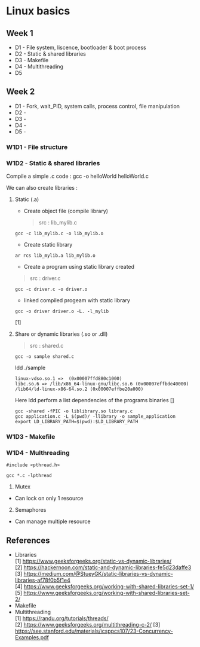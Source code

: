 # Linux basics

## Week 1
- D1 - File system, liscence, bootloader & boot process
- D2 - Static & shared libraries
- D3 - Makefile
- D4 - Multithreading
- D5

## Week 2
- D1 - Fork, wait_PID, system calls, process control, file manipulation
- D2 -
- D3 -
- D4 -
- D5 -


### W1D1 - File structure

### W1D2 - Static & shared libraries

Compile a simple .c code : gcc -o helloWorld helloWorld.c  

We can also create libraries :
1. Static (.a)

    - Create object file (compile library)
        > src : lib_mylib.c

    ```
    gcc -c lib_mylib.c -o lib_mylib.o
    ```
    - Create static library
    ```
    ar rcs lib_mylib.a lib_mylib.o
    ```

    - Create a program using static library created
    > src : driver.c
    ```
    gcc -c driver.c -o driver.o
    ```
    - linked compiled progeam with static library
    ```
    gcc -o driver driver.o -L. -l_mylib
    ```
    [1]

2. Share or dynamic libraries (.so or .dll)
   > src : shared.c
   ```
   gcc -o sample shared.c
   ```
   ldd ./sample
   ```
   linux-vdso.so.1 =>  (0x00007ffd880c1000)   
   libc.so.6 => /lib/x86_64-linux-gnu/libc.so.6 (0x00007effbde40000)
   /lib64/ld-linux-x86-64.so.2 (0x00007effbe20a000)
   ```
   Here ldd perform a list dependencies of the programs binaries
   []
   ```
   gcc -shared -fPIC -o liblibrary.so library.c
   gcc application.c -L $(pwd)/ -llibrary -o sample_application
   export LD_LIBRARY_PATH=$(pwd):$LD_LIBRARY_PATH
   ```

### W1D3 - Makefile

### W1D4 - Multhreading
```
#include <pthread.h>

gcc *.c -lpthread
```
1. Mutex
  - Can lock on only 1 resource
2. Semaphores
  - Can manage multiple resource



## References
- Libraries  
[1] https://www.geeksforgeeks.org/static-vs-dynamic-libraries/  
[2] https://hackernoon.com/static-and-dynamic-libraries-fe5d23daffe3  
[3] https://medium.com/@StueyGK/static-libraries-vs-dynamic-libraries-af78f0b5f1e4  
[4] https://www.geeksforgeeks.org/working-with-shared-libraries-set-1/  
[5] https://www.geeksforgeeks.org/working-with-shared-libraries-set-2/  
- Makefile  
- Multithreading  
[1] https://randu.org/tutorials/threads/  
[2] https://www.geeksforgeeks.org/multithreading-c-2/
[3] https://see.stanford.edu/materials/icsppcs107/23-Concurrency-Examples.pdf  
